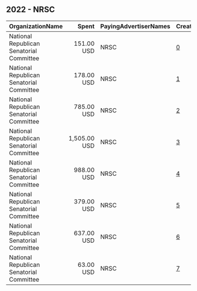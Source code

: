 ## 2022 - NRSC 
|OrganizationName|Spent|PayingAdvertiserNames|CreativeUrls|Impressions|Genders|AgeBrackets|CountryCodes|BillingAddresses|CandidateBallotInformation|
|:---|---:|:---|:---|---:|:---|:---|:---|:---|:---|
|National Republican Senatorial Committee|151.00 USD|NRSC|[0](https://www.snap.com/political-ads/asset/02c8238bc3f4bd602d0300533c4195c0b655631fcaf8e5c9c5752ea717bad425?mediaType=png)|21,652||18+|united states|"425 2ND STREET NE,WASHINGTON,20002,US"|NRSC|
|National Republican Senatorial Committee|178.00 USD|NRSC|[1](https://www.snap.com/political-ads/asset/96f20e207ee1b3a64d016bb3b033f46b2e9e364d5971ecceb07199738790d64f?mediaType=png)|27,687||18+|united states|"425 2ND STREET NE,WASHINGTON,20002,US"|NRSC|
|National Republican Senatorial Committee|785.00 USD|NRSC|[2](https://www.snap.com/political-ads/asset/797b99fbb91a61a4b90f31ba7109ff9904ef90f25236c388aae683a62647bdcf?mediaType=png)|188,041||18+|united states|"425 2ND STREET NE,WASHINGTON,20002,US"|NRSC|
|National Republican Senatorial Committee|1,505.00 USD|NRSC|[3](https://www.snap.com/political-ads/asset/d964638f5e7ca92691cff106655a14c1f65ab2397f8d73151f6c6ec5721bcabb?mediaType=mp4)|135,275||18+|united states|"425 2ND STREET NE,WASHINGTON,20002,US"|NRSC|
|National Republican Senatorial Committee|988.00 USD|NRSC|[4](https://www.snap.com/political-ads/asset/50881c245b281c0d48042b6ead129bc3d7d406a208041b645f3e8ab892b3ad16?mediaType=png)|177,117||18+|united states|"425 2ND STREET NE,WASHINGTON,20002,US"|NRSC|
|National Republican Senatorial Committee|379.00 USD|NRSC|[5](https://www.snap.com/political-ads/asset/cce72d8af2181c58edd760d83edb163b21d4a264d78959bd88f71067c6642f15?mediaType=png)|31,832||18+|united states|"425 2ND STREET NE,WASHINGTON,20002,US"|NRSC|
|National Republican Senatorial Committee|637.00 USD|NRSC|[6](https://www.snap.com/political-ads/asset/9c332d60255a9422542dc9474fe5c58c1b04ac11243f8b9bd7f79a1658b79f75?mediaType=mp4)|60,902||18+|united states|"425 2ND STREET NE,WASHINGTON,20002,US"|NRSC|
|National Republican Senatorial Committee|63.00 USD|NRSC|[7](https://www.snap.com/political-ads/asset/7100fdad27c0ef976aa3baf7662cbe317bdacedad71fc0b9ecad8e6453703803?mediaType=png)|7,354||18+|united states|"425 2ND STREET NE,WASHINGTON,20002,US"|NRSC|
